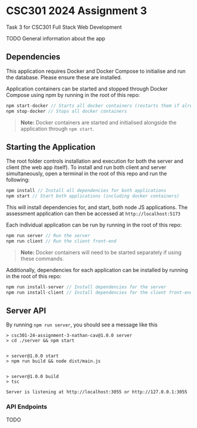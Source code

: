 # CSC301 2024 Assignment 3
Task 3 for CSC301 Full Stack Web Development

TODO General information about the app

## Dependencies

This application requires Docker and Docker Compose to initialise and run the database. Please ensure these are installed.

Application containers can be started and stopped through Docker Compose using npm by running in the root of this repo:

```javascript
npm start-docker // Starts all docker containers (restarts them if already started)
npm stop-docker // Stops all docker containers
```

>**Note:** Docker containers are started and initialised alongside the application through `npm start`.

## Starting the Application

The root folder controls installation and execution for both the server and client (the web app itself). To install and run both client and server simultaneously, open a terminal in the root of this repo and run the following:

```javascript
npm install // Install all dependencies for both applications
npm start // Start both applications (including docker containers)
```

This will install dependencies for, and start, both node JS applications. The assessment application can then be accessed at `http://localhost:5173`

Each individual application can be run by running in the root of this repo:

```javascript
npm run server // Run the server
npm run client // Run the client front-end
```

>**Note:** Docker containers will need to be started separately if using these commands.

Additionally, dependencies for each application can be installed by running in the root of this repo:

```javascript
npm run install-server // Install dependencies for the server
npm run install-client // Install dependencies for the client front-end
```

## Server API

By running `npm run server`, you should see a message like this

```shell
> csc301-24-assignment-3-nathan-cav@1.0.0 server
> cd ./server && npm start


> server@1.0.0 start
> npm run build && node dist/main.js


> server@1.0.0 build
> tsc

Server is listening at http://localhost:3055 or http://127.0.0.1:3055
```

### API Endpoints

TODO